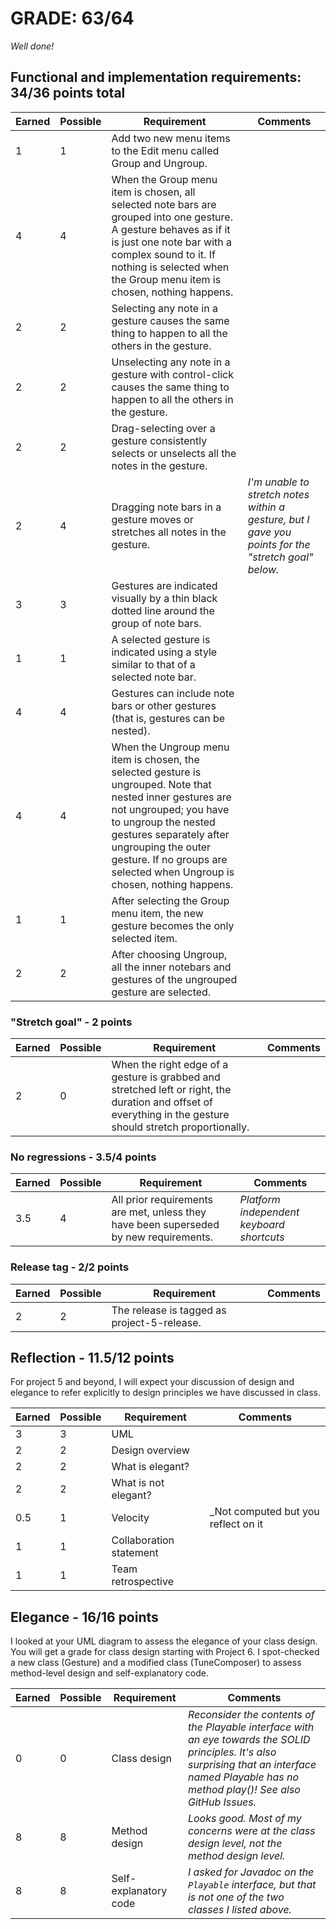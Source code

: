 # GRADE: 63/64 

_Well done!_

## Functional and implementation requirements: 34/36 points total

Earned|Possible|Requirement | Comments
------|--------|------------|----------
1|1| Add two new menu items to the Edit menu called Group and Ungroup.
4|4| When the Group menu item is chosen, all selected note bars are grouped into one gesture. A gesture behaves as if it is just one note bar with a complex sound to it.  If nothing is selected when the Group menu item is chosen, nothing happens.
2|2| Selecting any note in a gesture causes the same thing to happen to all the others in the gesture.
2|2| Unselecting any note in a gesture with control-click causes the same thing to happen to all the others in the gesture.
2|2| Drag-selecting over a gesture consistently selects or unselects all the notes in the gesture.
2|4| Dragging note bars in a gesture moves or stretches all notes in the gesture. |_I'm unable to stretch notes within a gesture, but I gave you points for the "stretch goal" below._
3|3| Gestures are indicated visually by a thin black dotted line around the group of note bars. 
1|1| A selected gesture is indicated using a style similar to that of a selected note bar.
4|4| Gestures can include note bars or other gestures (that is, gestures can be nested).
4|4| When the Ungroup menu item is chosen, the selected gesture is ungrouped. Note that nested inner gestures are not ungrouped; you have to ungroup the nested gestures separately after ungrouping the outer gesture.  If no groups are selected when Ungroup is chosen, nothing happens.
1|1| After selecting the Group menu item, the new gesture becomes the only selected item. 
2|2| After choosing Ungroup, all the inner notebars and gestures of the ungrouped gesture are selected.

### "Stretch goal" - 2 points

Earned|Possible|Requirement | Comments
------|--------|------------|----------
2|0| When the right edge of a gesture is grabbed and stretched left or right, the duration and offset of everything in the gesture should stretch proportionally. 

### No regressions - 3.5/4 points

Earned|Possible|Requirement | Comments
------|--------|------------|----------
3.5|4| All prior requirements are met, unless they have been superseded by new requirements. | _Platform independent keyboard shortcuts_

### Release tag - 2/2 points

Earned|Possible|Requirement | Comments
------|--------|------------|----------
2|2| The release is tagged as project-5-release.

## Reflection - 11.5/12 points

For project 5 and beyond, I will expect your discussion of design and elegance to refer explicitly to design principles we have discussed in class.

Earned|Possible|Requirement | Comments
------|--------|------------|----------
3|3| UML 
2|2| Design overview
2|2| What is elegant?
2|2| What is not elegant?
0.5|1| Velocity |_Not computed but you reflect on it
1|1| Collaboration statement
1|1| Team retrospective

## Elegance - 16/16 points

I looked at your UML diagram to assess the elegance of your class design.  You will get a grade for class design starting with Project 6.
I spot-checked a new class (Gesture) and a modified class (TuneComposer) to assess method-level design and self-explanatory code.

Earned|Possible|Requirement | Comments
------|--------|------------|----------
0|0| Class design | _Reconsider the contents of the Playable interface with an eye towards the SOLID principles. It's also surprising that an interface named Playable has no method play()!_ _See also GitHub Issues._
8|8| Method design | _Looks good. Most of my concerns were at the class design level, not the method design level._
8|8| Self-explanatory code | _I asked for Javadoc on the ```Playable``` interface, but that is not one of the two classes I listed above._
